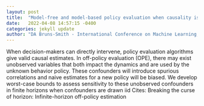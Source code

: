 ```yaml
---
layout: post
title:  "Model-free and model-based policy evaluation when causality is uncertain"
date:   2022-04-08 14:57:15 -0400
categories: jekyll update
author: "DA Bruns-Smith - International Conference on Machine Learning, 2021"
---
```

When decision-makers can directly intervene, policy evaluation algorithms give valid causal estimates. In off-policy evaluation (OPE), there may exist unobserved variables that both impact the dynamics and are used by the unknown behavior policy. These confounders will introduce spurious correlations and naive estimates for a new policy will be biased. We develop worst-case bounds to assess sensitivity to these unobserved confounders in finite horizons when confounders are drawn iid Cites: Breaking the curse of horizon: Infinite-horizon off-policy estimation